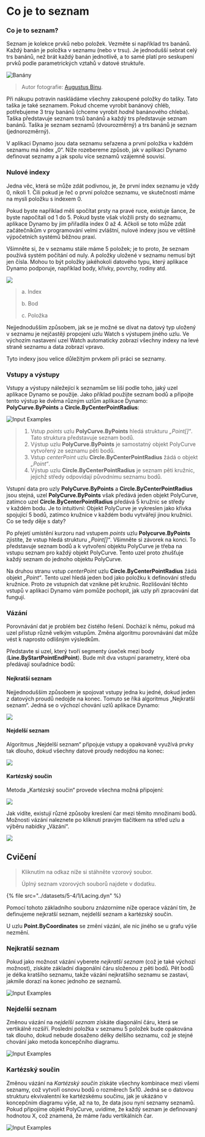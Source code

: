 # Co je to seznam

### Co je to seznam?

Seznam je kolekce prvků nebo položek. Vezměte si například trs banánů. Každý banán je položka v seznamu (nebo v trsu). Je jednodušší sebrat celý trs banánů, než brát každý banán jednotlivě, a to samé platí pro seskupení prvků podle parametrických vztahů v datové struktuře.

![Banány](../images/5-4/1/Bananas\_white\_background\_DS.jpg)

> Autor fotografie: [Augustus Binu](https://commons.wikimedia.org/wiki/File:Bananas\_white\_background\_DS.jpg?fastcci\_from=11404890\&c1=11404890\&d1=15\&s=200\&a=list).

Při nákupu potravin naskládáme všechny zakoupené položky do tašky. Tato taška je také seznamem. Pokud chceme vyrobit banánový chléb, potřebujeme 3 trsy banánů (chceme vyrobit _hodně_ banánového chleba). Taška představuje seznam trsů banánů a každý trs představuje seznam banánů. Taška je seznam seznamů (dvourozměrný) a trs banánů je seznam (jednorozměrný).

V aplikaci Dynamo jsou data seznamu seřazena a první položka v každém seznamu má index „0“. Níže rozebereme způsob, jak v aplikaci Dynamo definovat seznamy a jak spolu více seznamů vzájemně souvisí.

### Nulové indexy

Jedna věc, která se může zdát podivnou, je, že první index seznamu je vždy 0, nikoli 1. Čili pokud je řeč o první položce seznamu, ve skutečnosti máme na mysli položku s indexem 0.

Pokud byste například měli spočítat prsty na pravé ruce, existuje šance, že byste napočítali od 1 do 5. Pokud byste však vložili prsty do seznamu, aplikace Dynamo by jim přiřadila index 0 až 4. Ačkoli se toto může zdát začátečníkům v programování velmi zvláštní, nulové indexy jsou ve většině výpočetních systémů běžnou praxí.

Všimněte si, že v seznamu stále máme 5 položek; je to proto, že seznam používá systém počítání od nuly. A položky uložené v seznamu nemusí být jen čísla. Mohou to být položky jakéhokoli datového typu, který aplikace Dynamo podporuje, například body, křivky, povrchy, rodiny atd.

![](<../images/5-4/1/what's a list - zero based indices.jpg>)

> a. Index
>
> b. Bod
>
> c. Položka

Nejjednodušším způsobem, jak se je možné se dívat na datový typ uložený v seznamu je nejčastěji propojení uzlu Watch s výstupem jiného uzlu. Ve výchozím nastavení uzel Watch automaticky zobrazí všechny indexy na levé straně seznamu a data zobrazí vpravo.

Tyto indexy jsou velice důležitým prvkem při práci se seznamy.

### Vstupy a výstupy

Vstupy a výstupy náležející k seznamům se liší podle toho, jaký uzel aplikace Dynamo se použije. Jako příklad použijte seznam bodů a připojte tento výstup ke dvěma různým uzlům aplikace Dynamo: **PolyCurve.ByPoints** a **Circle.ByCenterPointRadius**:

![Input Examples](<../images/5-4/1/what's a list - inputs and outputs.jpg>)

> 1. Vstup _points_ uzlu **PolyCurve.ByPoints** hledá strukturu _„Point[]“_. Tato struktura představuje seznam bodů.
> 2. Výstup uzlu **PolyCurve.ByPoints** je samostatný objekt PolyCurve vytvořený ze seznamu pěti bodů.
> 3. Vstup _centerPoint_ uzlu **Circle.ByCenterPointRadius** žádá o objekt _„Point“_.
> 4. Výstup uzlu **Circle.ByCenterPointRadius** je seznam pěti kružnic, jejichž středy odpovídají původnímu seznamu bodů.

Vstupní data pro uzly **PolyCurve.ByPoints** a **Circle.ByCenterPointRadius** jsou stejná, uzel **PolyCurve.ByPoints** však předává jeden objekt PolyCurve, zatímco uzel **Circle.ByCenterPointRadius** předává 5 kružnic se středy v každém bodu. Je to intuitivní: Objekt PolyCurve je vykreslen jako křivka spojující 5 bodů, zatímco kružnice v každém bodu vytvářejí jinou kružnici. Co se tedy děje s daty?

Po přejetí umístění kurzoru nad vstupem _points_ uzlu **Polycurve.ByPoints** zjistíte, že vstup hledá strukturu _„Point[]“_. Všimněte si závorek na konci. To představuje seznam bodů a k vytvoření objektu PolyCurve je třeba na vstupu seznam pro každý objekt PolyCurve. Tento uzel proto zhušťuje každý seznam do jednoho objektu PolyCurve.

Na druhou stranu vstup _centerPoint_ uzlu **Circle.ByCenterPointRadius** žádá objekt _„Point“_. Tento uzel hledá jeden bod jako položku k definování středu kružnice. Proto ze vstupních dat vznikne pět kružnic. Rozlišování těchto vstupů v aplikaci Dynamo vám pomůže pochopit, jak uzly při zpracování dat fungují.

### Vázání

Porovnávání dat je problém bez čistého řešení. Dochází k němu, pokud má uzel přístup různě velkým vstupům. Změna algoritmu porovnávání dat může vést k naprosto odlišným výsledkům.

Představte si uzel, který tvoří segmenty úseček mezi body (**Line.ByStartPointEndPoint**). Bude mít dva vstupní parametry, které oba předávají souřadnice bodů:

#### Nejkratší seznam

Nejjednodušším způsobem je spojovat vstupy jedna ku jedné, dokud jeden z datových proudů nedojde na konec. Tomuto se říká algoritmus „Nejkratší seznam“. Jedná se o výchozí chování uzlů aplikace Dynamo:

![](<../images/5-4/1/what's a list - lacing - shortest.jpg>)

#### Nejdelší seznam

Algoritmus „Nejdelší seznam“ připojuje vstupy a opakovaně využívá prvky tak dlouho, dokud všechny datové proudy nedojdou na konec:

![](<../images/5-4/1/what's a list - lacing - longest.jpg>)

#### Kartézský součin

Metoda „Kartézský součin“ provede všechna možná připojení:

![](<../images/5-4/1/what's a list - lacing - cross.jpg>)

Jak vidíte, existují různé způsoby kreslení čar mezi těmito množinami bodů. Možnosti vázání naleznete po kliknutí pravým tlačítkem na střed uzlu a výběru nabídky „Vázání“.

![](<../images/5-4/1/what's a list - right click lacing opt.jpg>)

## Cvičení

> Kliknutím na odkaz níže si stáhněte vzorový soubor.
>
> Úplný seznam vzorových souborů najdete v dodatku.

{% file src="../datasets/5-4/1/Lacing.dyn" %}

Pomocí tohoto základního souboru znázorníme níže operace vázání tím, že definujeme nejkratší seznam, nejdelší seznam a kartézský součin.

U uzlu **Point.ByCoordinates** se změní vázání, ale nic jiného se u grafu výše nezmění.

### Nejkratší seznam

Pokud jako možnost vázání vyberete _nejkratší seznam_ (což je také výchozí možnost), získáte základní diagonální čáru složenou z pěti bodů. Pět bodů je délka kratšího seznamu, takže vázání nejkratšího seznamu se zastaví, jakmile dorazí na konec jednoho ze seznamů.

![Input Examples](<../images/5-4/1/what's a list - lacing exercise 01.jpg>)

### **Nejdelší seznam**

Změnou vázání na _nejdelší seznam_ získáte diagonální čáru, která se vertikálně rozšíří. Poslední položka v seznamu 5 položek bude opakována tak dlouho, dokud nebude dosaženo délky delšího seznamu, což je stejné chování jako metoda koncepčního diagramu.

![Input Examples](<../images/5-4/1/what's a list - lacing exercise 02.jpg>)

### **Kartézský součin**

Změnou vázání na _Kartézský součin_ získáte všechny kombinace mezi všemi seznamy, což vytvoří osnovu bodů o rozměrech 5x10. Jedná se o datovou strukturu ekvivalentní ke kartézskému součinu, jak je ukázáno v koncepčním diagramu výše, až na to, že data jsou nyní seznamy seznamů. Pokud připojíme objekt PolyCurve, uvidíme, že každý seznam je definovaný hodnotou X, což znamená, že máme řadu vertikálních čar.

![Input Examples](<../images/5-4/1/what's a list - lacing exercise 03.jpg>)

